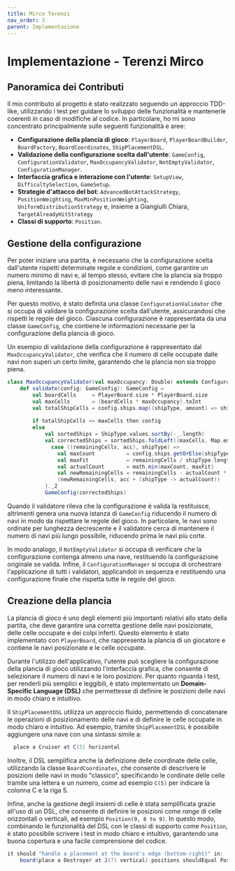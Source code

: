 ```yaml
---
title: Mirco Terenzi
nav_order: 3
parent: Implementazione
---
```


# Implementazione - Terenzi Mirco

## Panoramica dei Contributi
Il mio contributo al progetto è stato realizzato seguendo un approccio TDD-like, utilizzando i test per guidare lo 
sviluppo delle funzionalità e mantenerle coerenti in caso di modifiche al codice. In particolare, ho mi sono concentrato 
principalmente sulle seguenti funzionalità e aree:

* **Configurazione della plancia di gioco**: `PlayerBoard`, `PlayerBoardBuilder`, `BoardFactory`, `BoardCoordinates`, 
`ShipPlacementDSL`.
* **Validazione della configurazione scelta dall'utente**: `GameConfig`, `ConfigurationValidator`, 
`MaxOccupancyValidator`, `NotEmptyValidator`, `ConfigurationManager`.
* **Interfaccia grafica e interazione con l'utente**: `SetupView`, `DifficultySelection`, `GameSetup`.
* **Strategie d'attacco del bot**: `AdvancedBotAttackStrategy`, `PositionWeighting`, `MaxMinPositionWeighting`,
  `UniformDistributionStrategy` e, insieme a Giangiulli Chiara, `TargetAlreadyHitStrategy`
* **Classi di supporto**: `Position`.

## Gestione della configurazione
Per poter iniziare una partita, è necessario che la configurazione scelta dall'utente rispetti determinate regole e
condizioni, come garantire un numero minimo di navi e, al tempo stesso, evitare che la plancia sia troppo piena,
limitando la libertà di posizionamento delle navi e rendendo il gioco meno interessante.

Per questo motivo, è stato definita una classe `ConfigurationValidator` che si occupa di validare la configurazione
scelta dall'utente, assicurandosi che rispetti le regole del gioco. Ciascuna configurazione è rappresentata da una
classe `GameConfig`, che contiene le informazioni necessarie per la configurazione della plancia di gioco.

Un esempio di validazione della configurazione è rappresentato dal `MaxOccupancyValidator`, che verifica che il numero 
di celle occupate dalle navi non superi un certo limite, garantendo che la plancia non sia troppo piena.
```scala
class MaxOccupancyValidator(val maxOccupancy: Double) extends ConfigurationValidator:
    def validate(config: GameConfig): GameConfig =
        val boardCells     = PlayerBoard.size * PlayerBoard.size
        val maxCells       = (boardCells * maxOccupancy).toInt
        val totalShipCells = config.ships.map((shipType, amount) => shipType.length * amount).sum
        
        if totalShipCells <= maxCells then config
        else
            val sortedShips = ShipType.values.sortBy(-_.length)
            val correctedShips = sortedShips.foldLeft((maxCells, Map.empty[ShipType, Int])) {
              case ((remainingCells, acc), shipType) =>
                val maxCount          = config.ships.getOrElse(shipType, 0)
                val maxFit            = remainingCells / shipType.length
                val actualCount       = math.min(maxCount, maxFit)
                val newRemainingCells = remainingCells - actualCount * shipType.length
                (newRemainingCells, acc + (shipType -> actualCount))
            }._2
            GameConfig(correctedShips)
```
Quando il validatore rileva che la configurazione è valida la restituisce, altrimenti genera una nuova istanza di
`GameConfig` riducendo il numero di navi in modo da rispettare le regole del gioco. In particolare, le navi sono ordinate
per lunghezza decrescente e il validatore cerca di mantenere il numero di navi più lungo possibile, riducendo
prima le navi più corte.

In modo analogo, il `NotEmptyValidator` si occupa di verificare che la configurazione contenga almeno una nave,
restituendo la configurazione originale se valida. Infine, il `ConfigurationManager` si occupa di orchestrare
l'applicazione di tutti i validatori, applicandoli in sequenza e restituendo una configurazione finale che rispetta
tutte le regole del gioco.

## Creazione della plancia
La plancia di gioco è uno degli elementi più importanti relativi allo stato della partita, che deve garantire una
corretta gestione delle navi posizionate, delle celle occupate e dei colpi inferti. Questo elemento è stato implementato 
con `PlayerBoard`, che rappresenta la plancia di un giocatore e contiene le navi posizionate e le celle occupate.

Durante l'utilizzo dell'applicativo, l'utente può scegliere la configurazione della plancia di gioco utilizzando
l'interfaccia grafica, che consente di selezionare il numero di navi e le loro posizioni. Per quanto riguarda i test,
per renderli più semplici e leggibili, è stato implementato un **Domain-Specific Language (DSL)** che permettesse di
definire le posizioni delle navi in modo chiaro e intuitivo.

Il `ShipPlacementDSL` utilizza un approccio fluido, permettendo di concatenare le operazioni di posizionamento delle
navi e di definire le celle occupate in modo chiaro e intuitivo. Ad esempio, tramite `ShipPlacementDSL` è possibile
aggiungere una nave con una sintassi simile a:
```scala
  place a Cruiser at C(5) horizontal
```
Inoltre, il DSL semplifica anche la definizione delle coordinate delle celle, utilizzando la classe `BoardCoordinates`,
che consente di descrivere le posizioni delle navi in modo "classico", specificando le cordinate delle celle tramite
una lettera e un numero, come ad esempio `C(5)` per indicare la colonna C e la riga 5.

Infine, anche la gestione degli insiemi di celle è stata semplificata grazie all'uso di un DSL, che consente di definire
le posizioni come _range_ di celle orizzontali o verticali, ad esempio `Position(9, 6 to 9)`. In questo modo, combinando
le funzionalità del DSL con le classi di supporto come `Position`, è stato possibile scrivere i test in modo chiaro e
intuitivo, garantendo una buona copertura e una facile comprensione del codice.
```scala
it should "handle a placement at the board's edge (bottom-right)" in:
    board(place a Destroyer at J(7) vertical).positions shouldEqual Position(9, 6 to 9)
```
